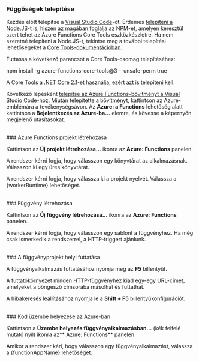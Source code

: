 ### Függőségek telepítése

Kezdés előtt telepítse a <a href="https://go.microsoft.com/fwlink/?linkid=2016593" target="_blank">Visual Studio Code</a>-ot. Érdemes <a href="https://go.microsoft.com/fwlink/?linkid=2016195" target="_blank">telepíteni a Node.JS</a>-t is, hiszen az magában foglalja az NPM-et, amelyen keresztül szert tehet az Azure Functions Core Tools eszközkészletre. Ha nem szeretné telepíteni a Node.JS-t, tekintse meg a további telepítési lehetőségeket a <a href="https://go.microsoft.com/fwlink/?linkid=2016192" target="_blank">Core Tools-dokumentációban</a>.

Futtassa a következő parancsot a Core Tools-csomag telepítéséhez:

<MarkdownHighlighter>npm install -g azure-functions-core-tools@3 --unsafe-perm true</MarkdownHighlighter>

A Core Tools a <a href="https://go.microsoft.com/fwlink/?linkid=2016373" target="_blank">.NET Core 2.1</a>-et használja, ezért azt is telepíteni kell.

Következő lépésként <a href="https://go.microsoft.com/fwlink/?linkid=2016800" target="_blank">telepítse az Azure Functions-bővítményt a Visual Studio Code-hoz</a>. Miután telepítette a bővítményt, kattintson az Azure-emblémára a tevékenységsávon. Az **Azure: a Functions** lehetőség alatt kattintson a **Bejelentkezés az Azure-ba...** elemre, és kövesse a képernyőn megjelenő utasításokat.

<br/>
### Azure Functions projekt létrehozása

Kattintson az **Új projekt létrehozása...** ikonra az **Azure: Functions** panelen.

A rendszer kérni fogja, hogy válasszon egy könyvtárat az alkalmazásnak. Válasszon ki egy üres könyvtárat.

A rendszer kérni fogja, hogy válassza ki a projekt nyelvét. Válassza a {workerRuntime} lehetőséget.

<br/>
### Függvény létrehozása

Kattintson az **Új függvény létrehozása...** ikonra az **Azure: Functions** panelen.

A rendszer kérni fogja, hogy válasszon egy sablont a függvényhez. Ha még csak ismerkedik a rendszerrel, a HTTP-triggert ajánlunk.

<br/>
### A függvényprojekt helyi futtatása

A függvényalkalmazás futtatásához nyomja meg az **F5** billentyűt.

A futtatókörnyezet minden HTTP-függvényhez kiad egy-egy URL-címet, amelyeket a böngésző címsorába másolhat és futtathat.

A hibakeresés leállításához nyomja le a **Shift + F5** billentyűkonfigurációt.

<br/>
### Kód üzembe helyezése az Azure-ban

Kattintson a **Üzembe helyezés függvényalkalmazásban...** (kék felfelé mutató nyíl) ikonra az** Azure: Functions** panelen.

Amikor a rendszer kéri, hogy válasszon egy függvényalkalmazást, válassza a {functionAppName} lehetőséget.
